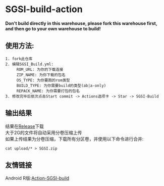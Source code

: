 # SGSI-build-action
**Don't build directly in this warehouse, please fork this warehouse first, and then go to your own warehouse to build!**

## 使用方法:
```
1. fork此仓库
2. 编辑SGSI_Build.yml:
     ROM_URL: 为你的下载连接 
     ZIP_NAME: 为你下载的包名 
     OS_TYPE: 为你要跑的rom类型  
     BUILD_TYPE: 为你需要build的类型(ab|a-only) 
     REPACK_NAME: 为你需要打包的包名
3. 修改完毕后依次点击Start commit -> Actions选项卡 -> Star -> SGSI-Build
```
 
## 输出结果
结果在[Release](../../releases)下载  
大于2G的文件将自动采用分卷压缩上传  
如果上传结果为分卷压缩，下载所有分区卷，并使用以下命令进行合并:
```
cat upload/* > SGSI.zip
```

## 友情链接
Android R版:[Action-SGSI-build](https://github.com/XayahSuSuSu/Action-SGSI-build)
